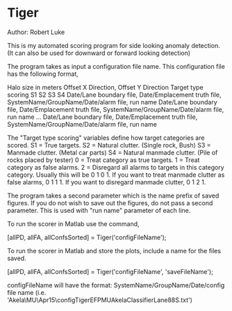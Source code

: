 # Tiger

Author: Robert Luke

This is my automated scoring program for side looking anomaly detection.  (It can also be used for downward or forward looking detection)

The program takes as input a configuration file name.  This configuration file has the following format,

Halo size in meters
Offset X Direction, Offset Y Direction
Target type scoring S1 S2 S3 S4
Date/Lane boundary file, Date/Emplacement truth file, SystemName/GroupName/Date/alarm file, run name
Date/Lane boundary file, Date/Emplacement truth file, SystemName/GroupName/Date/alarm file, run name
...
Date/Lane boundary file, Date/Emplacement truth file, SystemName/GroupName/Date/alarm file, run name


The "Target type scoring" variables define how target categories are scored. 
S1 = True targets.
S2 = Natural clutter. (Single rock, Bush)
S3 = Manmade clutter. (Metal car parts)
S4 = Natural manmade clutter.  (Pile of rocks placed by tester)
0 = Treat category as true targets.
1 = Treat category as false alarms.
2 = Disregard all alarms to targets in this category category.
Usually this will be 0 1 0 1.  If you want to treat manmade clutter as false alarms, 0 1 1 1.  If you want to disregard manmade clutter, 0 1 2 1.

The program takes a second parameter which is the name prefix of saved figures.  If you do not wish to save out the figures, do not pass a second parameter. This is used with "run name" parameter of each line.

To run the scorer in Matlab use the command,

[allPD, allFA, allConfsSorted] = Tiger('configFileName');

To run the scorer in Matlab and store the plots, include a name for the files saved.

[allPD, allFA, allConfsSorted] = Tiger('configFileName', 'saveFileName');

configFileName will have the format: SystemName/GroupName/Date/config file name (i.e. 'Akela\MU\Apr15\configTigerEFPMUAkelaClassifierLane88S.txt')
